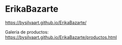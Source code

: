 # ErikaBazarte
 
https://bysilvaart.github.io/ErikaBazarte/

Galería de productos:
https://bysilvaart.github.io/ErikaBazarte/productos.html
